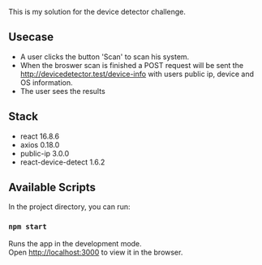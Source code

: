 This is my solution for the device detector challenge.

## Usecase
* A user clicks the button 'Scan' to scan his system.
 * When the broswer scan is finished a POST request will be sent the http://devicedetector.test/device-info
 with users public ip, device and OS information.
 * The user sees the results 
 

## Stack

- react 16.8.6
- axios 0.18.0
- public-ip 3.0.0
- react-device-detect 1.6.2

## Available Scripts

In the project directory, you can run:

### `npm start`

Runs the app in the development mode.<br>
Open [http://localhost:3000](http://localhost:3000) to view it in the browser.


